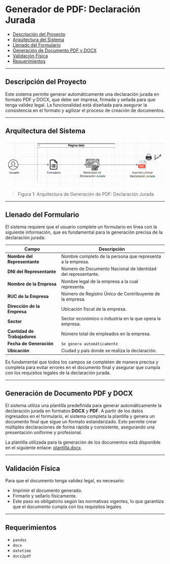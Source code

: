 # Generador de PDF: Declaración Jurada

- [Descripción del Proyecto](#descripción-del-proyecto)
- [Arquitectura del Sistema](#arquitectura-del-sistema)
- [Llenado del Formulario](#llenado-del-formulario)
- [Generación de Documento PDF y DOCX](#generación-de-documento-pdf-y-docx)
- [Validación Física](#validación-física)
- [Requerimientos](#requerimientos)

---

## Descripción del Proyecto

Este sistema permite generar automáticamente una declaración jurada en formato PDF y DOCX, que debe ser impresa, firmada y sellada para que tenga validez legal. La funcionalidad está diseñada para asegurar la consistencia en el formato y agilizar el proceso de creación de documentos.

---
## Arquitectura del Sistema

![Arquitectura de Generación de PDF](architecture/architecture.png)
> Figura 1: Arquitectura de Generación de PDF: Declaración Jurada
---

## Llenado del Formulario

El sistema requiere que el usuario complete un formulario en línea con la siguiente información, que es fundamental para la generación precisa de la declaración jurada:

| Campo                      | Descripción                                               |
|----------------------------|-----------------------------------------------------------|
| **Nombre del Representante** | Nombre completo de la persona que representa a la empresa. |
| **DNI del Representante**  | Número de Documento Nacional de Identidad del representante. |
| **Nombre de la Empresa**   | Nombre legal de la empresa a la cual representa.           |
| **RUC de la Empresa**      | Número de Registro Único de Contribuyente de la empresa.  |
| **Dirección de la Empresa**| Ubicación fiscal de la empresa.                           |
| **Sector**                 | Sector económico o industria en la que opera la empresa.  |
| **Cantidad de Trabajadores** | Número total de empleados en la empresa.                  |
| **Fecha de Generación**    | ``Se genera automáticamente``                |
| **Ubicación**              | Ciudad y país donde se realiza la declaración.            |

Es fundamental que todos los campos se completen de manera precisa y completa para evitar errores en el documento final y asegurar que cumpla con los requisitos legales de la declaración jurada.

---
## Generación de Documento PDF y DOCX

El sistema utiliza una plantilla predefinida para generar automáticamente la declaración jurada en formatos **DOCX** y **PDF**. A partir de los datos ingresados en el formulario, el sistema completa la plantilla y genera un documento final que sigue un formato estandarizado. Esto permite crear múltiples declaraciones de forma rápida y consistente, asegurando una presentación uniforme y profesional.

La plantilla utilizada para la generación de los documentos está disponible en el siguiente enlace: [plantilla.docx](https://github.com/haroldeustaquio/Labora-Tech-2024/blob/main/generate_pdf_decl-jur/plantilla.docx).


---
## Validación Física
Para que el documento tenga validez legal, es necesario:

- Imprimir el documento generado.
- Firmarlo y sellarlo físicamente.
- Este paso es obligatorio según las normativas vigentes, lo que garantiza que el documento cumpla con los requisitos legales.


---
## Requerimientos
  - `pandas`
  - `docx`
  - `datetime`
  - `docx2pdf`
